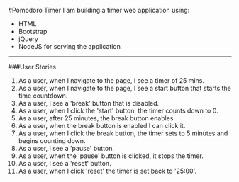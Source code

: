 #Pomodoro Timer
I am building a timer web application using:
  - HTML
  - Bootstrap
  - jQuery
  - NodeJS for serving the application

---

###User Stories
  1. As a user, when I navigate to the page, I see a timer of
  25 mins.
  2. As a user, when I navigate to the page, I see a
  start button that starts the time countdown.
  3. As a user, I see a 'break' button that is disabled.
  4. As a user, when I click the 'start' button, the timer
  counts down to 0.
  5. As a user, after 25 minutes, the break button enables.  
  6. As a user, when the break button is enabled I can click it.
  7. As a user, when I click the break button, the timer
  sets to 5 minutes and begins counting down.
  8. As a user, I see a 'pause' button.
  9. As a user, when the 'pause' button is clicked, it stops the timer.
  10. As a user, I see a 'reset' button.
  11. As a user, when I click 'reset' the timer is set back to '25:00'.
